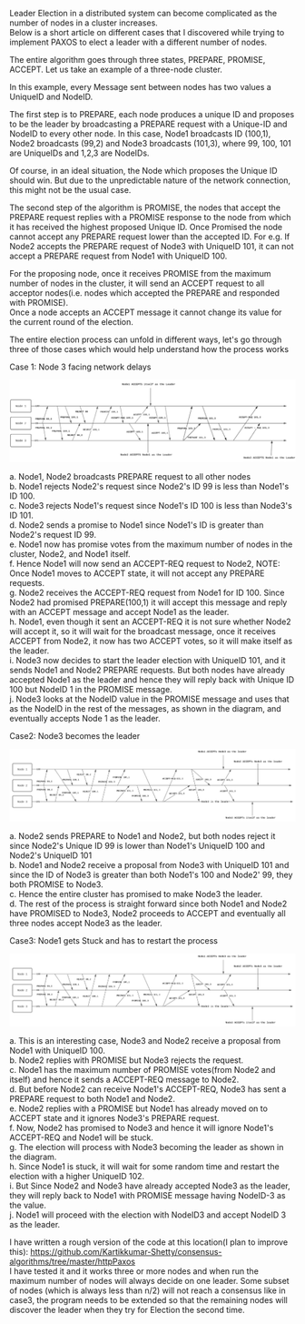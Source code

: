 Leader Election in a distributed system can become complicated as the number of nodes in a cluster increases.  
Below is a short article on different cases that I discovered while trying to implement PAXOS to elect a leader with a different number of nodes.  
 
The entire algorithm goes through three states, PREPARE, PROMISE, ACCEPT. Let us take an example of a three-node cluster.  
   
In this example, every Message sent between nodes has two values a UniqueID and NodeID.   
 
The first step is to PREPARE, each node produces a unique ID and proposes to be the leader by broadcasting a PREPARE request with a Unique-ID and NodeID to every other node. In this case, Node1 broadcasts ID (100,1), Node2 broadcasts (99,2) and Node3 broadcasts (101,3), where 99, 100, 101 are UniqueIDs and 1,2,3 are NodeIDs.  
   
Of course, in an ideal situation, the Node which proposes the Unique ID should win. But due to the unpredictable nature of the network connection, this might not be the usual case.   
   
The second step of the algorithm is PROMISE, the nodes that accept the PREPARE request replies with a PROMISE response to the node from which it has received the highest proposed Unique ID. Once Promised the node cannot accept any PREPARE request lower than the accepted ID. For e.g. If Node2 accepts the PREPARE request of Node3 with UniqueID 101, it can not accept a PREPARE request from Node1 with UniqueID 100.  
   
For the proposing node, once it receives PROMISE from the maximum number of nodes in the cluster, it will send an ACCEPT request to all acceptor nodes(i.e. nodes which accepted the PREPARE and responded with PROMISE).  
Once a node accepts an ACCEPT message it cannot change its value for the current round of the election.  
   
The entire election process can unfold in different ways, let's go through three of those cases which would help understand how the process works  
   
Case 1: Node 3 facing network delays  
  
![alt text](https://github.com/Kartikkumar-Shetty/consensus-algorithms/blob/master/httpPaxos/Paxos_1.png)  
  
a.      Node1, Node2 broadcasts PREPARE request to all other nodes  
b.      Node1 rejects Node2's request since Node2's ID 99 is less than Node1's ID 100.  
c.      Node3 rejects Node1's request since Node1's ID 100 is less than Node3's ID 101.  
d.      Node2 sends a promise to Node1 since Node1's ID is greater than Node2's request ID 99.  
e.      Node1 now has promise votes from the maximum number of nodes in the cluster, Node2, and Node1 itself.  
f.      Hence Node1 will now send an ACCEPT-REQ request to Node2, NOTE: Once Node1 moves to ACCEPT state, it will not accept any PREPARE requests.  
g.      Node2 receives the ACCEPT-REQ request from Node1 for ID 100. Since Node2 had promised PREPARE(100,1) it will accept this message and reply with an ACCEPT message and accept Node1 as the leader.  
h.      Node1, even though it sent an ACCEPT-REQ it is not sure whether Node2 will accept it, so it will wait for the broadcast message, once it receives ACCEPT from Node2, it now has two ACCEPT votes, so it will make itself as the leader.  
i.      Node3 now decides to start the leader election with UniqueID 101, and it sends Node1 and Node2 PREPARE requests. But both nodes have already accepted Node1 as the leader and hence they will reply back with Unique ID 100 but NodeID 1 in the PROMISE message.  
j.      Node3 looks at the NodeID value in the PROMISE message and uses that as the NodeID in the rest of the messages, as shown in the diagram, and eventually accepts Node 1 as the leader.  
  
 Case2: Node3 becomes the leader  
   
 ![alt text](https://github.com/Kartikkumar-Shetty/consensus-algorithms/blob/master/httpPaxos/Paxos_2.png)  
   
a.      Node2 sends PREPARE to Node1 and Node2, but both nodes reject it since Node2's Unique ID 99 is lower than Node1's UniqueID 100 and Node2's UniqueID 101  
b.      Node1 and Node2 receive a proposal from Node3 with UniqueID 101 and since the ID of Node3 is greater than both Node1's 100 and Node2' 99, they both PROMISE to Node3.   
c.      Hence the entire cluster has promised to make Node3 the leader.  
d.      The rest of the process is straight forward since both Node1 and Node2 have PROMISED to Node3, Node2 proceeds to ACCEPT and eventually all three nodes accept Node3 as the leader.  
  
Case3: Node1 gets Stuck and has to restart the process  
  
![alt text](https://github.com/Kartikkumar-Shetty/consensus-algorithms/blob/master/httpPaxos/Paxos_2.png)  
  
a.      This is an interesting case, Node3 and Node2 receive a proposal from Node1 with UniqueID 100.  
b.      Node2 replies with PROMISE but Node3 rejects the request.  
c.      Node1 has the maximum number of PROMISE votes(from Node2 and itself) and hence it sends a ACCEPT-REQ message to Node2.  
d.      But before Node2 can receive Node1's ACCEPT-REQ, Node3 has sent a PREPARE request to both Node1 and Node2.  
e.      Node2 replies with a PROMISE but Node1 has already moved on to ACCEPT state and it ignores Node3's PREPARE request.  
f.      Now, Node2 has promised to Node3 and hence it will ignore Node1's ACCEPT-REQ and Node1 will be stuck.  
g.      The election will process with Node3 becoming the leader as shown in the diagram.  
h.      Since Node1 is stuck, it will wait for some random time and restart the election with a higher UniqueID 102.  
i.      But Since Node2 and Node3 have already accepted Node3 as the leader, they will reply back to Node1 with PROMISE message having NodeID-3 as the value.  
j.      Node1 will proceed with the election with NodeID3 and accept NodeID 3 as the leader.  
   
I have written a rough version of the code at this location(I plan to improve this): https://github.com/Kartikkumar-Shetty/consensus-algorithms/tree/master/httpPaxos  
I have tested it and it works three or more nodes and when run the maximum number of nodes will always decide on one leader. Some subset of nodes (which is always less than n/2) will not reach a consensus like in case3, the program needs to be extended so that the remaining nodes will discover the leader when they try for Election the second time.  
